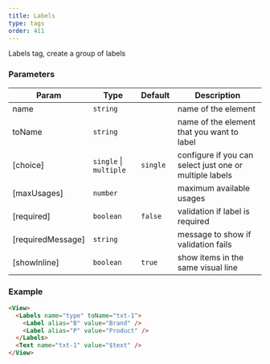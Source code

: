 ```yaml
---
title: Labels
type: tags
order: 411
---
```


Labels tag, create a group of labels

### Parameters

| Param | Type | Default | Description |
| --- | --- | --- | --- |
| name | <code>string</code> |  | name of the element |
| toName | <code>string</code> |  | name of the element that you want to label |
| [choice] | <code>single</code> \| <code>multiple</code> | <code>single</code> | configure if you can select just one or multiple labels |
| [maxUsages] | <code>number</code> |  | maximum available usages |
| [required] | <code>boolean</code> | <code>false</code> | validation if label is required |
| [requiredMessage] | <code>string</code> |  | message to show if validation fails |
| [showInline] | <code>boolean</code> | <code>true</code> | show items in the same visual line |

### Example
```html
<View>
  <Labels name="type" toName="txt-1">
    <Label alias="B" value="Brand" />
    <Label alias="P" value="Product" />
  </Labels>
  <Text name="txt-1" value="$text" />
</View>
```
